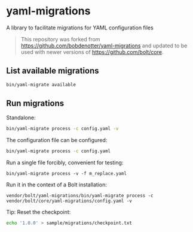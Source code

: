 # yaml-migrations

A library to facilitate migrations for YAML configuration files

> This repository was forked from https://github.com/bobdenotter/yaml-migrations and updated to be used with newer versions of https://github.com/bolt/core.

## List available migrations

```bash
bin/yaml-migrate available
```

## Run migrations

Standalone:

```bash
bin/yaml-migrate process -c config.yaml -v
```

The configuration file can be configured:

```bash
bin/yaml-migrate process -c config.yaml
```

Run a single file forcibly, convenient for testing: 

```
bin/yaml-migrate process -v -f m_replace.yaml
```

Run it in the context of a Bolt installation: 

```
vendor/bolt/yaml-migrations/bin/yaml-migrate process -c vendor/bolt/core/yaml-migrations/config.yaml -v
````


Tip: Reset the checkpoint: 

```bash
echo '1.0.0' > sample/migrations/checkpoint.txt
```
